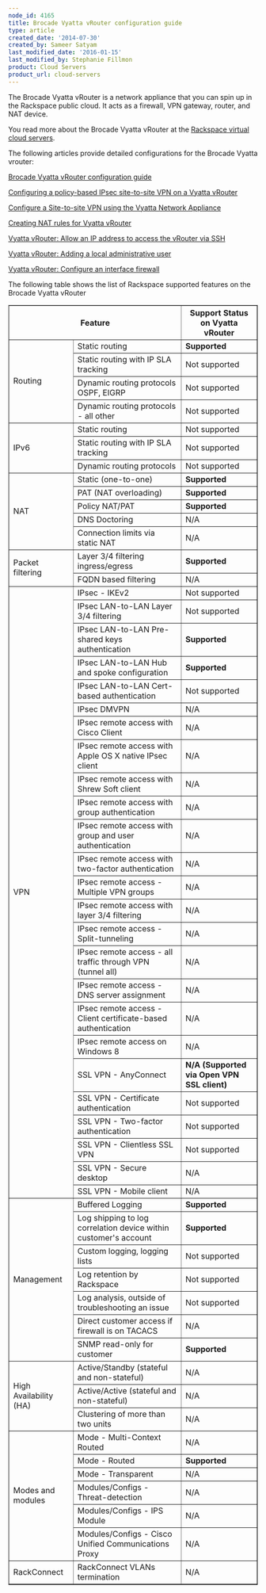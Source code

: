 ```yaml
---
node_id: 4165
title: Brocade Vyatta vRouter configuration guide
type: article
created_date: '2014-07-30'
created_by: Sameer Satyam
last_modified_date: '2016-01-15'
last_modified_by: Stephanie Fillmon
product: Cloud Servers
product_url: cloud-servers
---
```


The Brocade Vyatta vRouter is a network appliance that you can spin up in the Rackspace public cloud. It acts as a firewall, VPN gateway, router, and NAT device.

You read more about the Brocade Vyatta vRouter at the [Rackspace virtual cloud servers](http://www.rackspace.com/cloud/servers/vrouter).

The following articles provide detailed configurations for the Brocade Vyatta vrouter:

[Brocade Vyatta vRouter configuration guide](/how-to/node/4165/revisions/20104/view)

[Configuring a policy-based IPsec site-to-site VPN on a Vyatta vRouter](/how-to/vyatta-ipsec-site-to-site-vpn)

[Configure a Site-to-site VPN using the Vyatta Network Appliance](/how-to/configure-a-site-to-site-vpn-using-the-vyatta-network-appliance)

[Creating NAT rules for Vyatta vRouter](/how-to/creating-nat-rules-for-vyatta-vrouter)

[Vyatta vRouter: Allow an IP address to access the vRouter via SSH](/how-to/vyatta-vrouter-allow-an-ip-address-to-access-the-vrouter-via-ssh)

[Vyatta vRouter: Adding a local administrative user](/how-to/vyatta-vrouter-add-a-local-administrative-user)

[Vyatta vRouter: Configure an interface firewall](/how-to/vyatta-vrouter-configure-an-interface-firewall)

The following table shows the list of Rackspace supported features on the Brocade Vyatta vRouter

<table border="1">
	<tr border="1">
		<th colspan="2">Feature</th>
		<th>Support Status on Vyatta vRouter</th>
	</tr>
	<tr>
		<td rowspan="4">Routing</td>
		<td>Static routing</td>
		<td><strong>Supported</strong></td>
	</tr>
	<tr>
		<td>Static routing with IP SLA tracking</td>
		<td>Not supported</td>
	</tr>
	<tr>
		<td>Dynamic routing protocols OSPF, EIGRP</td>
		<td>Not supported</td>
	</tr>
	<tr>
		<td>Dynamic routing protocols - all other</td>
		<td>Not supported</td>
	</tr>
	<tr>
		<td rowspan="3">IPv6</td>
		<td>Static routing</td>
		<td>Not supported</td>
	</tr>
	<tr>
		<td>Static routing with IP SLA tracking</td>
		<td>Not supported</td>
	</tr>
	<tr>
		<td>Dynamic routing protocols</td>
		<td>Not supported</td>
	</tr>
	<tr>
		<td rowspan="5">NAT</td>
		<td>Static (one-to-one)</td>
		<td><strong>Supported</strong></td>
	</tr>
	<tr>
		<td>PAT (NAT overloading)</td>
		<td><strong>Supported</strong></td>
	</tr>
	<tr>
		<td>Policy NAT/PAT</td>
		<td><strong>Supported</strong></td>
	</tr>
	<tr>
		<td>DNS Doctoring</td>
		<td>N/A</td>
	</tr>
	<tr>
		<td>Connection limits via static NAT</td>
		<td>N/A</td>
	</tr>
	<tr>
		<td rowspan="2">Packet filtering</td>
		<td>Layer 3/4 filtering ingress/egress</td>
		<td><strong>Supported</strong></td>
	</tr>
	<tr>
		<td>FQDN based filtering</td>
		<td>N/A</td>
	</tr>
	<tr>
		<td rowspan="25">VPN</td>
		<td>IPsec - IKEv2</td>
		<td>Not supported</td>
	</tr>
	<tr>
		<td>IPsec LAN-to-LAN Layer 3/4 filtering</td>
		<td>Not supported</td>
	</tr>
	<tr>
		<td>IPsec LAN-to-LAN Pre-shared keys authentication</td>
		<td><strong>Supported</strong></td>
	</tr>
	<tr>
		<td>IPsec LAN-to-LAN Hub and spoke configuration</td>
		<td><strong>Supported</strong></td>
	</tr>
	<tr>
		<td>IPsec LAN-to-LAN Cert-based authentication</td>
		<td>Not supported</td>
	</tr>
	<tr>
		<td>IPsec DMVPN</td>
		<td>N/A</td>
	<tr>
		<td>IPsec remote access with Cisco Client</td>
		<td>N/A</td>
	</tr>
	<tr>
		<td>IPsec remote access with Apple OS X native IPsec client</td>
		<td>N/A</td>
	</tr>
	<tr>
		<td>IPsec remote access with Shrew Soft client</td>
		<td>N/A</td>
	</tr>
	<tr>
		<td>IPsec remote access with group authentication</td>
		<td>N/A</td>
	</tr>
	<tr>
		<td>IPsec remote access with group and user authentication</td>
		<td>N/A</td>
	</tr>
	<tr>
		<td>IPsec remote access with two-factor authentication</td>
		<td>N/A</td>
	</tr>
	<tr>
		<td>IPsec remote access - Multiple VPN groups</td>
		<td>N/A</td>
	</tr>
	<tr>
		<td>IPsec remote access with layer 3/4 filtering</td>
		<td>N/A</td>
	</tr>
	<tr>
		<td>IPsec remote access - Split-tunneling</td>
		<td>N/A</td>
	</tr>
	<tr>
		<td>IPsec remote access - all traffic through VPN (tunnel all)</td>
		<td>N/A</td>
	</tr>
	<tr>
		<td>IPsec remote access - DNS server assignment</td>
		<td>N/A</td>
	</tr>
	<tr>
		<td>IPsec remote access - Client certificate-based authentication</td>
		<td>N/A</td>
	</tr>
	<tr>
		<td>IPsec remote access on Windows 8</td>
		<td>N/A</td>
	</tr>
	<tr>
		<td>SSL VPN - AnyConnect</td>
		<td><strong>N/A (Supported via Open VPN SSL client)</strong></td>
	</tr>
	<tr>
		<td>SSL VPN - Certificate authentication</td>
		<td>Not supported</td>
	</tr>
	<tr>
		<td>SSL VPN - Two-factor authentication</td>
		<td>Not supported</td>
	</tr>
	<tr>
		<td>SSL VPN - Clientless SSL VPN</td>
		<td>Not supported</td>
	</tr>
	<tr>
		<td>SSL VPN - Secure desktop</td>
		<td>N/A</td>
	</tr>
	<tr>
		<td>SSL VPN - Mobile client</td>
		<td>N/A</td>
	</tr>
	<tr>
		<td rowspan="7">Management</td>
		<td>Buffered Logging</td>
		<td><strong>Supported</strong></td>
	</tr>
	<tr>
		<td>Log shipping to log correlation device within customer's account</td>
		<td><strong>Supported</strong></td>
	</tr>
	<tr>
		<td>Custom logging, logging lists</td>
		<td>Not supported</td>
	</tr>
	<tr>
		<td>Log retention by Rackspace</td>
		<td>Not supported</td>
	</tr>
	<tr>
		<td>Log analysis, outside of troubleshooting an issue</td>
		<td>Not supported</td>
	</tr>
	<tr>
		<td>Direct customer access if firewall is on TACACS</td>
		<td>N/A</td>
	</tr>
	<tr>
		<td>SNMP read-only for customer</td>
		<td><strong>Supported</strong></td>
	</tr>
	<tr>
		<td rowspan="3">High Availability (HA)</td>
		<td>Active/Standby (stateful and non-stateful)</td>
		<td>N/A</td>
	</tr>
	<tr>
		<td>Active/Active (stateful and non-stateful)</td>
		<td>N/A</td>
	</tr>
	<tr>
		<td>Clustering of more than two units</td>
		<td>N/A</td>
	</tr>
	<tr>
		<td rowspan="6">Modes and modules</td>
		<td>Mode - Multi-Context Routed</td>
		<td>N/A</td>
	<tr>
		<td>Mode - Routed</td>
		<td><strong>Supported</strong></td>
	<tr>
		<td>Mode - Transparent</td>
		<td>N/A</td>
	</tr>
	<tr>
		<td>Modules/Configs - Threat-detection</td>
		<td>N/A</td>
	</tr>
	<tr>
		<td>Modules/Configs - IPS Module</td>
		<td>N/A</td>
	</tr>
	<tr>
		<td>Modules/Configs - Cisco Unified Communications Proxy</td>
		<td>N/A</td>
	<tr>
		<td>RackConnect</td>
		<td>RackConnect VLANs termination</td>
		<td>N/A</td>
	</tr>
</table>

<p>&nbsp;</p>
